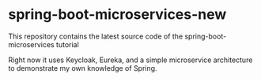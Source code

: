 # spring-boot-microservices-new
This repository contains the latest source code of the spring-boot-microservices tutorial


Right now it uses Keycloak, Eureka, and a simple microservice architecture to demonstrate my own knowledge of Spring. 
